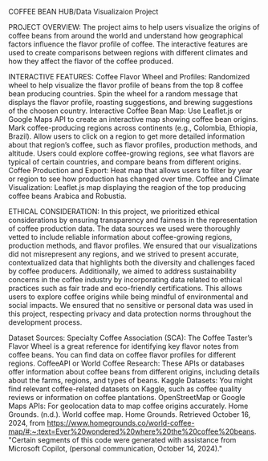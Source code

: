 COFFEE BEAN HUB/Data Visualizaion Project

PROJECT OVERVIEW:
The project aims to help users visualize the origins of coffee beans from around the world and understand how geographical factors influence the flavor profile of coffee. 
The interactive features are used to create comparisons between regions with different climates and how they affect the flavor of the coffee produced.

INTERACTIVE FEATURES:
Coffee Flavor Wheel and Profiles:
Randomized wheel to help visualize the flavor profile of beans from the top 8 coffee bean producing countries. Spin the wheel for a random message that displays the flavor profile, 
roasting suggestions, and brewing suggestions of the choosen country.
Interactive Coffee Bean Map:
Use Leaflet.js or Google Maps API to create an interactive map showing coffee bean origins. Mark coffee-producing regions across continents (e.g., Colombia, Ethiopia, Brazil).
Allow users to click on a region to get more detailed information about that region’s coffee, such as flavor profiles, production methods, and altitude.
Users could explore coffee-growing regions, see what flavors are typical of certain countries, and compare beans from different origins.
Coffee Production and Export:
Heat map that allows users to filter by year or region to see how production has changed over time.
Coffee and Climate Visualization:
Leaflet.js map displaying the reagion of the top producing coffee beans Arabica and Robustia.

ETHICAL CONSIDERATION:
In this project, we prioritized ethical considerations by ensuring transparency and fairness in the representation of coffee production data. 
The data sources we used were thoroughly vetted to include reliable information about coffee-growing regions, production methods, and flavor profiles.
We ensured that our visualizations did not misrepresent any regions, and we strived to present accurate, contextualized data that highlights both the diversity and challenges faced by coffee producers.
Additionally, we aimed to address sustainability concerns in the coffee industry by incorporating data related to ethical practices such as fair trade and eco-friendly certifications. 
This allows users to explore coffee origins while being mindful of environmental and social impacts. We ensured that no sensitive or personal data was used in this project, respecting privacy and data protection norms throughout the development process.


Dataset Sources:
Specialty Coffee Association (SCA): The Coffee Taster’s Flavor Wheel is a great reference for identifying key flavor notes from coffee beans. You can find data on coffee flavor profiles for different regions.
CoffeeAPI or World Coffee Research: These APIs or databases offer information about coffee beans from different origins, including details about the farms, regions, and types of beans.
Kaggle Datasets: You might find relevant coffee-related datasets on Kaggle, such as coffee quality reviews or information on coffee plantations.
OpenStreetMap or Google Maps APIs: For geolocation data to map coffee origins accurately.
Home Grounds. (n.d.). World coffee map. Home Grounds. Retrieved October 16, 2024, from https://www.homegrounds.co/world-coffee-map/#:~:text=Ever%20wondered%20where%20the%20coffee%20beans.
"Certain segments of this code were generated with assistance from Microsoft Copilot, (personal communication, October 14, 2024)."








